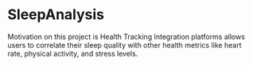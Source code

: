 # SleepAnalysis
Motivation on this project is Health Tracking Integration platforms allows users to correlate their sleep quality with other health metrics like heart rate, physical activity, and stress levels.
